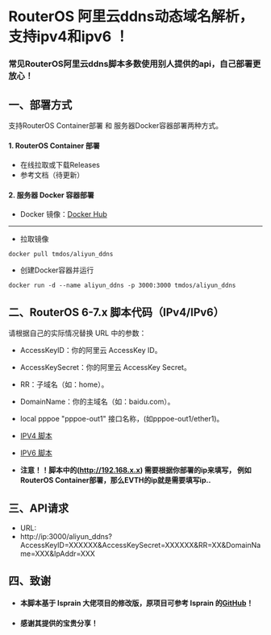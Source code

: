 # RouterOS 阿里云ddns动态域名解析，支持ipv4和ipv6 ！

### 常见RouterOS阿里云ddns脚本多数使用别人提供的api，自己部署更放心！

## 一、部署方式

支持RouterOS Container部署 和 服务器Docker容器部署两种方式。

#### 1. RouterOS Container 部署
- 在线拉取或下载Releases
- 参考文档（待更新）

#### 2. 服务器 Docker 容器部署
- Docker 镜像：[Docker Hub](https://hub.docker.com/r/tmdos/aliyun_ddns)
- ----------
- 拉取镜像
```
docker pull tmdos/aliyun_ddns
```
- 创建Docker容器并运行
```
docker run -d --name aliyun_ddns -p 3000:3000 tmdos/aliyun_ddns
```
## 二、RouterOS 6-7.x 脚本代码（IPv4/IPv6） 

请根据自己的实际情况替换 URL 中的参数：
- AccessKeyID：你的阿里云 AccessKey ID。
- AccessKeySecret：你的阿里云 AccessKey Secret。
- RR：子域名（如：home）。
- DomainName：你的主域名（如：baidu.com）。
- local pppoe "pppoe-out1" 接口名称，(如pppoe-out1/ether1)。
- [IPV4 脚本](https://github.com/tmdos/RouterOS-ddns-for-aliyun/blob/master/IPv4-Script)
- [IPV6 脚本](https://github.com/tmdos/RouterOS-ddns-for-aliyun/blob/master/IPv6-Script)

- **注意！！脚本中的(http://192.168.x.x) 需要根据你部署的ip来填写，
          例如RouterOS Container部署，那么EVTH的ip就是需要填写ip..**

## 三、API请求
- URL:
- http://ip:3000/aliyun_ddns?AccessKeyID=XXXXXX&AccessKeySecret=XXXXXX&RR=XX&DomainName=XXX&IpAddr=XXX

## 四、致谢
- #### 本脚本基于 lsprain 大佬项目的修改版，原项目可参考 lsprain 的[GitHub](https://github.com/lsprain/Aliddns-Ros)！
- #### 感谢其提供的宝贵分享！
